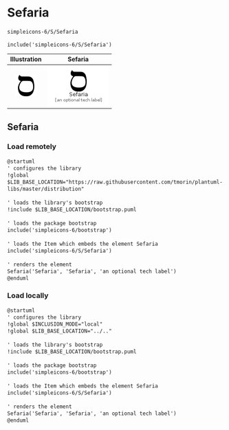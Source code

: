 # Sefaria


```text
simpleicons-6/S/Sefaria
```

```text
include('simpleicons-6/S/Sefaria')
```



| Illustration | Sefaria |
| :---: | :---: |
| ![illustration for Illustration](../../simpleicons-6/S/Sefaria.png) | ![illustration for Sefaria](../../simpleicons-6/S/Sefaria.Local.png) |




## Sefaria

### Load remotely
```plantuml
@startuml
' configures the library
!global $LIB_BASE_LOCATION="https://raw.githubusercontent.com/tmorin/plantuml-libs/master/distribution"

' loads the library's bootstrap
!include $LIB_BASE_LOCATION/bootstrap.puml

' loads the package bootstrap
include('simpleicons-6/bootstrap')

' loads the Item which embeds the element Sefaria
include('simpleicons-6/S/Sefaria')

' renders the element
Sefaria('Sefaria', 'Sefaria', 'an optional tech label')
@enduml
```

### Load locally
```plantuml
@startuml
' configures the library
!global $INCLUSION_MODE="local"
!global $LIB_BASE_LOCATION="../.."

' loads the library's bootstrap
!include $LIB_BASE_LOCATION/bootstrap.puml

' loads the package bootstrap
include('simpleicons-6/bootstrap')

' loads the Item which embeds the element Sefaria
include('simpleicons-6/S/Sefaria')

' renders the element
Sefaria('Sefaria', 'Sefaria', 'an optional tech label')
@enduml
```

